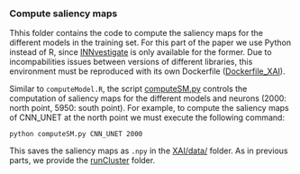 ### Compute saliency maps
Thhis folder contains the code to compute the saliency maps for the different models in the training set. For this part of the paper we use Python instead of R, since [INNvestigate](https://github.com/albermax/innvestigate) is only available for the former. Due to incompabilities issues between versions of different libraries, this environment must be reproduced with its own Dockerfile ([Dockerfile_XAI](https://github.com/jgonzalezab/XAI-Statistical-Downscaling/blob/main/docker/Dockerfile_XAI)).

Similar to `computeModel.R`, the script [computeSM.py](https://github.com/jgonzalezab/XAI-Statistical-Downscaling/blob/main/XAI/computeSM.py) controls the computation of saliency maps for the different models and neurons (2000: north point, 5950: south point). For example, to compute the saliency maps of CNN_UNET at the north point we must execute the following command:

```
python computeSM.py CNN_UNET 2000
```

This saves the saliency maps as `.npy` in the [XAI/data/](https://github.com/jgonzalezab/XAI-Statistical-Downscaling/tree/main/XAI/data) folder. As in previous parts, we provide the [runCluster](https://github.com/jgonzalezab/XAI-Statistical-Downscaling/tree/main/XAI/runCluster) folder.
